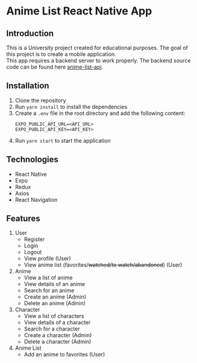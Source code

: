 # Anime List React Native App

## Introduction

This is a University project created for educational purposes. The goal of this project is to create a mobile application.  
This app requires a backend server to work properly. The backend source code can be found here [anime-list-api](https://github.com/Edouard-Pon/anime-list-api).

## Installation

1. Clone the repository
2. Run `yarn install` to install the dependencies
3. Create a `.env` file in the root directory and add the following content:
    ```env
    EXPO_PUBLIC_API_URL=<API_URL>
    EXPO_PUBLIC_API_KEY=<API_KEY>
    ```
4. Run `yarn start` to start the application

## Technologies

- React Native
- Expo
- Redux
- Axios
- React Navigation

## Features

1. User
    - Register
    - Login
    - Logout
    - View profile (User)
    - View anime list (favorites/~~watched/to watch/abandoned~~) (User)
2. Anime
    - View a list of anime
    - View details of an anime
    - Search for an anime
    - Create an anime (Admin)
    - Delete an anime (Admin)
3. Character
    - View a list of characters
    - View details of a character
    - Search for a character
    - Create a character (Admin)
    - Delete a character (Admin)
4. Anime List
    - Add an anime to favorites (User)
